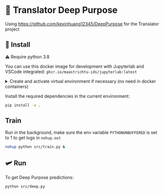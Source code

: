# 🤿 Translator Deep Purpose

Using https://github.com/kexinhuang12345/DeepPurpose for the Translator project

## 🧶 Install

⚠️ Require python 3.8

You can use this docker image for development with Jupyterlab and VSCode integrated: `ghcr.io/maastrichtu-ids/jupyterlab:latest`

<details><summary>Create and activate virtual environment if necessary (no need in docker containers)</summary>

```bash
python -m venv .venv
source .venv/bin/activate
```

</details>

Install the required dependencies in the current environment:

```bash
pip install -e .
```

## Train

Run in the background, make sure the env variable `PYTHONUNBUFFERED` is set to 1 to get logs in `nohup.out`

```bash
nohup python src/train.py &
```

## 🛩️ Run

To get Deep Purpose predictions:

```bash
python src/deep.py
```